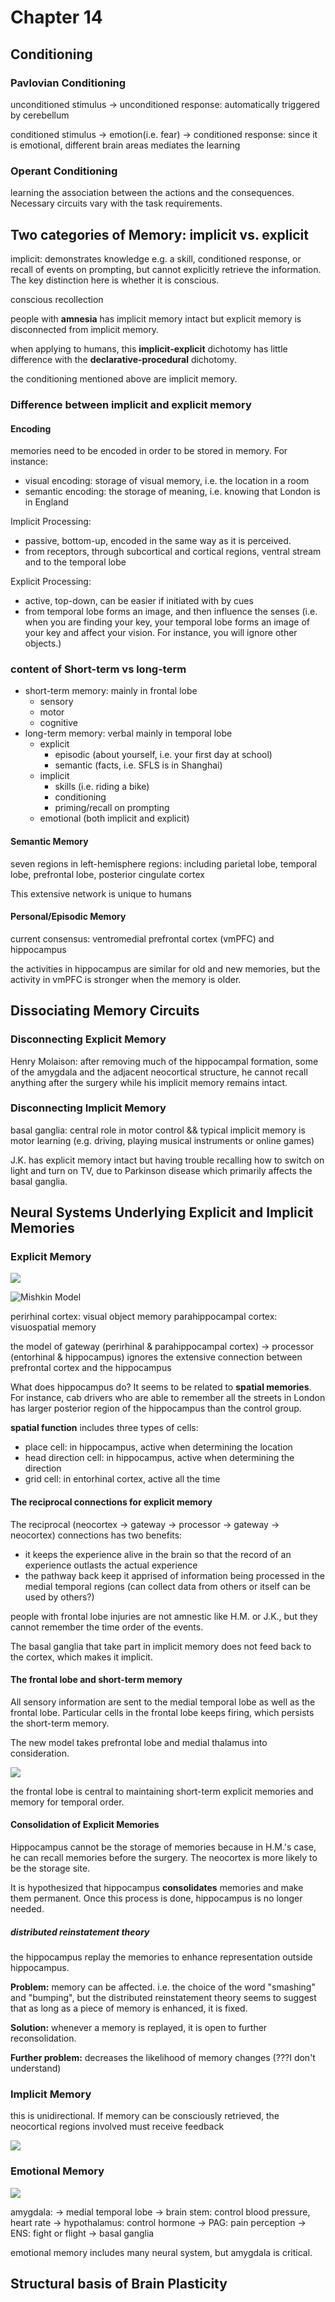 # Chapter 14

## Conditioning

### Pavlovian Conditioning

unconditioned stimulus -> unconditioned response: 
automatically triggered by cerebellum

conditioned stimulus -> emotion(i.e. fear) -> conditioned response: 
since it is emotional, different brain areas mediates the learning

### Operant Conditioning

learning the association between the actions and the consequences. Necessary circuits vary with the task requirements.

## Two categories of Memory: implicit vs. explicit

implicit: demonstrates knowledge e.g. a skill, conditioned response, or recall of events on prompting, but cannot explicitly retrieve the information. The key distinction here is whether it is conscious.

conscious recollection

people with **amnesia** has implicit memory intact but explicit memory is disconnected from implicit memory.

when applying to humans, this **implicit-explicit** dichotomy has little difference with the **declarative-procedural** dichotomy.

the conditioning mentioned above are implicit memory.

### Difference between implicit and explicit memory

#### Encoding

memories need to be encoded in order to be stored in memory. For instance:

- visual encoding: storage of visual memory, i.e. the location in a room
- semantic encoding: the storage of meaning, i.e. knowing that London is in England

Implicit Processing:

- passive, bottom-up, encoded in the same way as it is perceived.
- from receptors, through subcortical and cortical regions, ventral stream and to the temporal lobe

Explicit Processing:

- active, top-down, can be easier if initiated with by cues
- from temporal lobe forms an image, and then influence the senses (i.e. when you are finding your key, your temporal lobe forms an image of your key and affect your vision. For instance, you will ignore other objects.)

### content of Short-term vs long-term

- short-term memory: mainly in frontal lobe
  - sensory
  - motor
  - cognitive
- long-term memory: verbal mainly in temporal lobe
  - explicit
    - episodic (about yourself, i.e. your first day at school)
    - semantic (facts, i.e. SFLS is in Shanghai)
  - implicit
    - skills (i.e. riding a bike)
    - conditioning
    - priming/recall on prompting
  - emotional (both implicit and explicit)
  
#### Semantic Memory

seven regions in left-hemisphere regions: including parietal lobe, temporal lobe, prefrontal lobe, posterior cingulate cortex

This extensive network is unique to humans

#### Personal/Episodic Memory

current consensus: ventromedial prefrontal cortex (vmPFC) and hippocampus

the activities in hippocampus are similar for old and new memories, but the activity in vmPFC is stronger when the memory is older.

## Dissociating Memory Circuits

### Disconnecting Explicit Memory

Henry Molaison: after removing much of the hippocampal formation, some of the amygdala and the adjacent neocortical structure, he cannot recall anything after the surgery while his implicit memory remains intact.

### Disconnecting Implicit Memory
basal ganglia: central role in motor control && typical implicit memory is motor learning (e.g. driving, playing musical instruments or online games)

J.K. has explicit memory intact but having trouble recalling how to switch on light and turn on TV, due to Parkinson disease which primarily affects the basal ganglia.

## Neural Systems Underlying Explicit and Implicit Memories

### Explicit Memory

![](../../.resources/2024-02-19-11-40-32.png)

![Mishkin Model](../../.resources/2024-02-19-11-54-42.png)

perirhinal cortex: visual object memory
parahippocampal cortex: visuospatial memory

the model of gateway (perirhinal & parahippocampal cortex) -> processor (entorhinal & hippocampus) ignores the extensive connection between prefrontal cortex and the hippocampus

What does hippocampus do? 
It seems to be related to **spatial memories**. For instance, cab drivers who are able to remember all the streets in London has larger posterior region of the hippocampus than the control group.

**spatial function** includes three types of cells: 

- place cell: in hippocampus, active when determining the location
- head direction cell: in hippocampus, active when determining the direction
- grid cell: in entorhinal cortex, active all the time

#### The reciprocal connections for explicit memory

The reciprocal (neocortex -> gateway -> processor -> gateway -> neocortex) connections has two benefits:

- it keeps the experience alive in the brain so that the record of an experience outlasts the actual experience
- the pathway back keep it apprised of information being processed in the medial temporal regions (can collect data from others or itself can be used by others?)

people with frontal lobe injuries are not amnestic like H.M. or J.K., but they cannot remember the time order of the events.

The basal ganglia that take part in implicit memory does not feed back to the cortex, which makes it implicit.

#### The frontal lobe and short-term memory

All sensory information are sent to the medial temporal lobe as well as the frontal lobe. Particular cells in the frontal lobe keeps firing, which persists the short-term memory. 

The new model takes prefrontal lobe and medial thalamus into consideration.

![](../../.resources/2024-02-19-14-17-52.png)

the frontal lobe is central to maintaining short-term explicit memories and memory for temporal order.

#### Consolidation of Explicit Memories

Hippocampus cannot be the storage of memories because in H.M.'s case, he can recall memories before the surgery. The neocortex is more likely to be the storage site.

It is hypothesized that hippocampus **consolidates** memories and make them permanent. Once this process is done, hippocampus is no longer needed.

##### distributed reinstatement theory 
the hippocampus replay the memories to enhance representation outside hippocampus.

**Problem:** memory can be affected. i.e. the choice of the word "smashing" and "bumping", but the distributed reinstatement theory seems to suggest that as long as a piece of memory is enhanced, it is fixed.

**Solution:** whenever a memory is replayed, it is open to further reconsolidation.

**Further problem:** decreases the likelihood of memory changes (???I don't understand)


### Implicit Memory

this is unidirectional. If memory can be consciously retrieved, the neocortical regions involved must receive feedback

![](../../.resources/2024-02-19-16-20-13.png)

### Emotional Memory

![](../../.resources/2024-02-19-16-42-57.png)

amygdala:
 -> medial temporal lobe 
 -> brain stem: control blood pressure, heart rate
 -> hypothalamus: control hormone
 -> PAG: pain perception
 -> ENS: fight or flight
 -> basal ganglia

emotional memory includes many neural system, but amygdala is critical.


## Structural basis of Brain Plasticity

